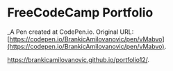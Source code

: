 # FreeCodeCamp Portfolio
 _A Pen created at CodePen.io. Original URL: [https://codepen.io/BrankicAmilovanovic/pen/vMabvo](https://codepen.io/BrankicAmilovanovic/pen/vMabvo).

  https://brankicamilovanovic.github.io/portfolio12/.
